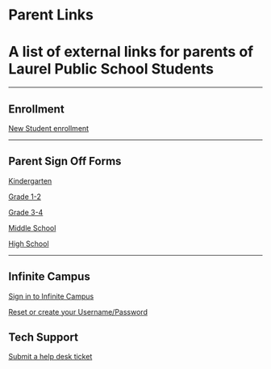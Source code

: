 # Parent Links

A list of external links for parents of Laurel Public School Students
=====================================================================

---

## Enrollment
[New Student enrollment](https://mtdecloud2.infinitecampus.org/campus/apps/olr/application/login/email-choose-year)


---

## Parent Sign Off Forms
[Kindergarten](https://www.laurel.k12.mt.us/fs/form-manager/view/fbabf25a-5f79-4ae8-8674-79a90688681f)

[Grade 1-2](https://www.laurel.k12.mt.us/fs/form-manager/view/a1059c9a-03ed-4138-9112-364631d04ac2)

[Grade 3-4](https://www.laurel.k12.mt.us/fs/form-manager/view/87499ec4-03d1-4b60-ac36-452a9461ba04)

[Middle School](https://www.laurel.k12.mt.us/fs/form-manager/view/2d53aeb5-ed18-47a8-adc7-1ae4cec3ae12)

[High School](https://www.laurel.k12.mt.us/fs/form-manager/view/0374b9c2-a4be-4e39-b7b4-88e7a2354b1e)


---

## Infinite Campus

[Sign in to Infinite Campus](https://mtdecloud2.infinitecampus.org/campus/portal/laurel.jsp)

[Reset or create your Username/Password](https://laurelschools.atlassian.net/servicedesk/customer/portal/5/group/20/create/73)

## Tech Support
[Submit a help desk ticket](https://laurelschools.atlassian.net/servicedesk/customer/portal/2)